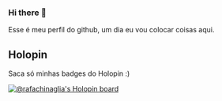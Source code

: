 ### Hi there 👋

Esse é meu perfil do github, um dia eu vou colocar coisas aqui.

## Holopin
Saca só minhas badges do Holopin :)

[![@rafachinaglia's Holopin board](https://holopin.io/api/user/board?user=rafachinaglia)](https://holopin.io/@rafachinaglia)

<!--
**chinaglia-rafa/chinaglia-rafa** is a ✨ _special_ ✨ repository because its `README.md` (this file) appears on your GitHub profile.

Here are some ideas to get you started:

- 🔭 I’m currently working on ...
- 🌱 I’m currently learning ...
- 👯 I’m looking to collaborate on ...
- 🤔 I’m looking for help with ...
- 💬 Ask me about ...
- 📫 How to reach me: ...
- 😄 Pronouns: ...
- ⚡ Fun fact: ...
-->
